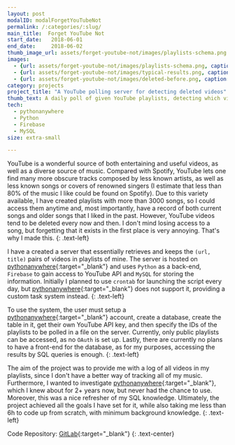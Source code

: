```yaml
---
layout: post
modalID: modalForgetYouTubeNot
permalink: /:categories/:slug/
main_title:  Forget YouTube Not
start_date:   2018-06-01
end_date:     2018-06-02
thumb_image_url: assets/forget-youtube-not/images/playlists-schema.png
images:
  - {url: assets/forget-youtube-not/images/playlists-schema.png, caption: "The schema of the database. SQL injections are prevented by the use of prepared statements, eliminating the need to keep the schema secret.", id: playlist-schema}
  - {url: assets/forget-youtube-not/images/typical-results.png, caption: "Typical results obtained by querying the database directly. I might look into providing a proper front-end for the database at some point in the future.", id: typical-results}
  - {url: assets/forget-youtube-not/images/deleted-before.png, caption: "Some of the videos were deleted before starting the project. Normally, I would still see the tile of the video after it gets deleted, but the 'deleted' bit would flip to 1.", id: deleted-before}
category: projects
project_title: "A YouTube polling server for detecting deleted videos"
thumb_text: A daily poll of given YouTube playlists, detecting which videos were deleted
tech:
  - pythonanywhere
  - Python
  - Firebase
  - MySQL
size: extra-small

---
```


YouTube is a wonderful source of both entertaining and useful videos, as well as a diverse source of music. Compared with Spotify, YouTube lets one find many more obscure tracks composed by less known artists, as well as less known songs or covers of renowned singers (I estimate that less than 80% of the music I like could be found on Spotify). Due to this variety available, I have created playlists with more than 3000 songs, so I could access them anytime and, most importantly, have a record of both current songs and older songs that I liked in the past. However, YouTube videos tend to be deleted every now and then. I don't mind losing access to a song, but forgetting that it exists in the first place is very annoying. That's why I made this.
{: .text-left}

I have a created a server that essentially retrieves and keeps the `(url, title)` pairs of videos in playlists of mine. The server is hosted on [pythonanywhere](https://www.pythonanywhere.com/){:target="_blank"} and uses `Python` as a back-end, `Firebase` to gain access to YouTube API and `MySQL` for storing the information. Initially I planned to use `crontab` for launching the script every day, but [pythonanywhere](https://www.pythonanywhere.com/){:target="_blank"} does not support it, providing a custom task system instead.
{: .text-left}

To use the system, the user must setup a [pythonanywhere](https://www.pythonanywhere.com/){:target="_blank"} account, create a database, create the table in it, get their own YouTube API key, and then specify the IDs of the playlists to be polled in a file on the server. Currently, only public playlists can be accessed, as no `OAuth` is set up. Lastly, there are currently no plans to have a front-end for the database, as for my purposes, accessing the results by SQL queries is enough.
{: .text-left}

The aim of the project was to provide me with a log of all videos in my playlists, since I don't have a better way of tracking all of my music. Furthermore, I wanted to investigate [pythonanywhere](https://www.pythonanywhere.com/){:target="_blank"}, which I knew about for 2+ years now, but never had the chance to use. Moreover, this was a nice refresher of my SQL knowledge. Ultimately, the project achieved all the goals I have set for it, while also taking me less than 6h to code up from scratch, with minimum background knowledge.
{: .text-left}

Code Repository: [GitLab](https://gitlab.com/LinasKo/forget-youtube-not){:target="_blank"}
{: .text-center}